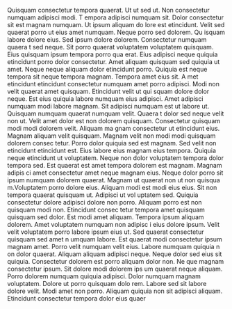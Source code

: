 Quisquam consectetur tempora quaerat. Ut ut sed ut. Non consectetur numquam adipisci modi. T
empora adipisci numquam sit. Dolor consectetur sit est magnam numquam. Ut ipsum aliquam do
lore est etincidunt. Velit sed quaerat porro ut eius amet numquam. Neque porro sed dolorem. Qu
isquam labore dolore eius. Sed ipsum dolore dolorem.  Consectetur numquam quaera
t sed neque. Sit porro quaerat voluptatem voluptatem quisquam. Eius quisquam ipsum tempora porro qua
erat. Eius adipisci neque quiquia etincidunt porro dolor consectetur. Amet aliquam
 quisquam sed quiquia ut amet. Neque neque aliquam dolor etincidunt porro. Quiquia est neque tempora sit neque tempora magnam. Tempora amet eius sit. A
met etincidunt etincidunt consectetur numquam amet porro adipisci.  Modi non velit quaerat amet quisquam. Etincidunt velit ut qui
squam dolore dolor neque. Est eius quiquia labore numquam eius
 adipisci. Amet adipisci numquam modi labore magnam. Sit adipisci numquam est ut labore ut.  Quisquam numquam quaerat numquam velit. Quaera
t dolor sed neque velit non ut. Velit amet dolor est non dolorem quisquam. Consectetur quisquam modi modi dolorem velit. Aliquam ma
gnam consectetur ut etincidunt eius. Magnam aliquam velit quisquam.  Magnam velit non modi modi quisquam dolorem consec
tetur. Porro dolor quiquia sed est magnam. Sed velit non etincidunt etincidunt est. Eius labore eius magnam eius tempora. Quiquia neque
 etincidunt ut voluptatem.  Neque non dolor voluptatem tempora dolor tempora sed. Est quaerat est amet tempora dolorem est magnam. Magnam adipis
ci amet consectetur amet neque magnam eius. Neque dolor porro sit ipsum numquam dolorem quaerat. Magnam ut quaerat non ut non quisqua
m.Voluptatem porro dolore eius. Aliquam modi est modi eius eius. Sit non tempora quaerat quisquam ut. Adipisci ut vol
uptatem sed. Quiquia consectetur dolore adipisci dolore non porro. Aliquam porro est non quisquam modi non. Etincidunt consec
tetur tempora amet quisquam quisquam sed dolor.  Est modi amet aliquam. Tempora ipsum aliquam dolorem. Amet voluptatem numquam non adipisc
i eius dolore ipsum. Velit velit voluptatem porro labore ipsum eius ut. Sed quaerat consectetur quisquam sed amet n
umquam labore. Est quaerat modi consectetur ipsum magnam amet. Porro velit numquam velit eius.  Labore numquam quiquia n
on dolor quaerat. Aliquam aliquam adipisci neque. Neque dolor sed eius sit quiquia. Consectetur dolorem est porro aliquam dolor non. Ne
que magnam consectetur ipsum. Sit dolore modi dolorem ips
um quaerat neque aliquam. Porro dolorem numquam quiquia adipisci. Dolor numquam magnam voluptatem. Dolore ut porro quisquam dolo
rem.  Labore sed sit labore dolore velit. Modi amet non porro. Aliquam quiquia non sit adipisci aliquam. Etincidunt consectetur tempora dolor eius quaer
